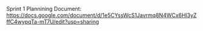 Sprint 1 Plannining Document: https://docs.google.com/document/d/1e5CYssWcS1Javrmq8N4WCx6Hl3yZffC4wypqTa-mT7U/edit?usp=sharing
